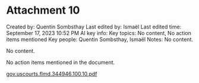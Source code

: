 # Attachment 10

Created by: Quentin Sombsthay
Last edited by: Ismaël 
Last edited time: September 17, 2023 10:52 PM
AI key info: Key topics: No content, No action items mentioned
Key people: Quentin Sombsthay, Ismaël
Notes: No content.

No content.

No action items mentioned in the document.

[gov.uscourts.flmd.344946.100.10.pdf](Attachment%2010%206d4ed104f7f245fba1e9b12f338964c1/gov.uscourts.flmd.344946.100.10.pdf)